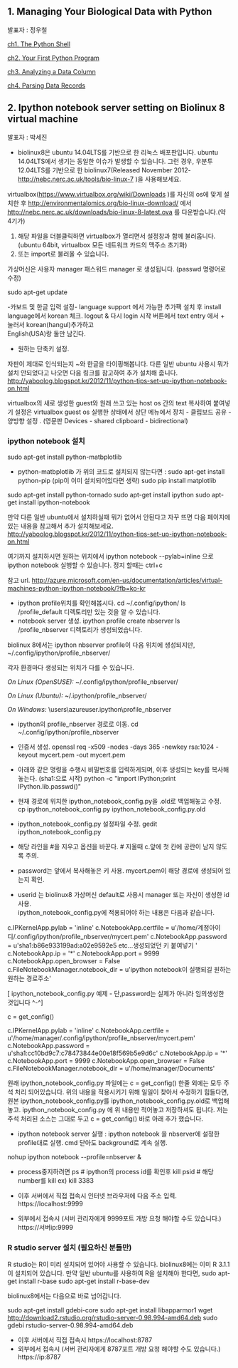 ## 1. Managing Your Biological Data with Python
발표자 : 정우철

[ch1. The Python Shell](http://nbviewer.ipython.org/github/biopy/biopy.github.io/blob/master/notebook/Part2-1stWeek/1ThePythonShell.ipynb)

[ch2. Your First Python Program](http://nbviewer.ipython.org/github/biopy/biopy.github.io/blob/master/notebook/Part2-1stWeek/2YourFirstPythonProgram.ipynb)

[ch3. Analyzing a Data Column](http://nbviewer.ipython.org/github/biopy/biopy.github.io/blob/master/notebook/Part2-1stWeek/3AnalyzingDataColumn.ipynb)

[ch4. Parsing Data Records](http://nbviewer.ipython.org/github/biopy/biopy.github.io/blob/master/notebook/Part2-1stWeek/4ParsingDataRecords.ipynb)

## 2. Ipython notebook server setting on Biolinux 8 virtual machine
발표자 : 박세진 

* biolinux8은 ubuntu 14.04LTS를 기반으로 한 리눅스 배포판입니다. ubuntu 14.04LTS에서 생기는 동일한 이슈가 발생할 수 있습니다. 그런 경우, 우분투 12.04LTS를 기반으로 한 biolinux7(Released November 2012- http://nebc.nerc.ac.uk/tools/bio-linux-7 )을 사용해보세요.


virtualbox(https://www.virtualbox.org/wiki/Downloads )를 자신의 os에 맞게 설치한 후 
http://environmentalomics.org/bio-linux-download/ 에서 
http://nebc.nerc.ac.uk/downloads/bio-linux-8-latest.ova 를 다운받습니다.(약 4기가)
1. 해당 파일을 더블클릭하면 virtualbox가 열리면서 설정창과 함께 불러옵니다. 
(ubuntu 64bit, virtualbox 모든 네트워크 카드의 맥주소 초기화)
2. 또는 import로 불러올 수 있습니다. 

가상머신은 사용자 manager 패스워드 manager 로 생성됩니다. (passwd 명령어로 수정)

sudo apt-get update

-카보드 및 한글 입력 설정-
language support 에서  가능한 추가팩 설치 후 install language에서 korean 체크.
logout & 다시 login
시작 버튼에서 text entry 에서 + 눌러서 
korean(hangul)추가하고  
English(USA)랑 둘만 남긴다. 
- 원하는 단축키 설정. 

자판이 제대로 인식되는지 ~와 한글을 타이핑해봅니다. 
다른 일반 ubuntu 사용시 뭐가 설치 안되었다고 나오면 다음 링크를 참고하여 추가 설치해 줍니다.  
http://yaboolog.blogspot.kr/2012/11/python-tips-set-up-ipython-notebook-on.html

virtualbox의 새로 생성한 guest와 원래 쓰고 있는 host os 간의 text 복사하여 붙여넣기 설정은 
virtualbox guest os 실행한 상태에서 상단 메뉴에서 
장치 - 클립보드 공유 -양방향  설정 .
(영문판 Devices - shared clipboard - bidirectional)


### ipython notebook 설치

sudo apt-get install python-matbplotlib 
*	python-matbplotlib 가 위의 코드로 설치되지 않는다면 :
sudo apt-get install python-pip   (pip이 이미 설치되어있다면 생략)
sudo pip install matplotlib

sudo apt-get install python-tornado
sudo apt-get install ipython
sudo apt-get install ipython-notebook

만약 다른 일반 ubuntu에서 설치하실때 뭐가 없어서 안된다고 자꾸 뜨면 
다음 페이지에 있는 내용을 참고해서 추가 설치해보세요. 
http://yaboolog.blogspot.kr/2012/11/python-tips-set-up-ipython-notebook-on.html

여기까지 설치하시면 원하는 위치에서 
ipython notebook --pylab=inline 
으로 ipython notebook 실행할 수 있습니다. 
정지 할때는 ctrl+c

참고 url.
http://azure.microsoft.com/en-us/documentation/articles/virtual-machines-python-ipython-notebook/?fb=ko-kr  

* ipython profile위치를 확인해봅시다. 
cd ~/.config/ipython/
ls
/profile_default 디렉토리만 있는 것을 알 수 있습니다. 
* notebook server 생성.
ipython profile create nbserver
ls
/profile_nbserver 디렉토리가 생성되었습니다. 

biolinux 8에서는 ipython nbserver profile이 다음 위치에 생성되지만, 
~/.config/ipython/profile_nbserver/

각자 환경마다 생성되는 위치가 다를 수 있습니다.

*On Linux (OpenSUSE):*
~/.config/ipython/profile_nbserver/  

*On Linux (Ubuntu):*
~/.ipython/profile_nbserver/

*On Windows:*
\users\azureuser\.ipython\profile_nbserver


* ipython의 profile_nbserver 경로로 이동. 
cd ~/.config/ipython/profile_nbserver

* 인증서 생성.
openssl req -x509 -nodes -days 365 -newkey rsa:1024 -keyout mycert.pem -out mycert.pem
* 아래와 같은 명령을 수행시 비밀번호를 입력하게되며, 이후 생성되는 key를 복사해놓는다. (sha1:으로 시작)
python -c "import IPython;print IPython.lib.passwd()"

* 현재 경로에 위치한 ipython_notebook_config.py을 .old로 백업해놓고 수정.  
cp ipython_notebook_config.py ipython_notebook_config.py.old

* ipython_notebook_config.py 설정파일 수정. 
gedit ipython_notebook_config.py

* 해당 라인을 #을 지우고 옵션을 바꾼다. # 지울때 c.앞에 첫 칸에 공란이 남지 않도록 주의.
* password는 앞에서 복사해놓은 키 사용. mycert.pem이 해당 경로에 생성되어 있는지 확인.
* userid 는 biolinux8 가상머신 default로 사용시 manager 또는 자신이 생성한 id사용.  
ipython_notebook_config.py에 적용되어야 하는 내용은 다음과 같습니다. 

c.IPKernelApp.pylab = 'inline'
c.NotebookApp.certfile = u'/home/계정아이디/.config/ipython/profile_nbserver/mycert.pem'
c.NotebookApp.password = u'sha1:b86e933199ad:a02e9592e5 etc...생성되었던 키 붙여넣기  ' 
c.NotebookApp.ip = '*'
c.NotebookApp.port = 9999
c.NotebookApp.open_browser = False
c.FileNotebookManager.notebook_dir = u'ipython notebook이 실행되길 원하는 원하는 경로주소' 

[ ipython_notebook_config.py 예제 - 단,password는 실제가 아니라 임의생성한 것입니다 ^-^]

c = get_config()

c.IPKernelApp.pylab = 'inline'
c.NotebookApp.certfile = u'/home/manager/.config/ipython/profile_nbserver/mycert.pem'
c.NotebookApp.password = u'sha1:cc10bd9c7:c78473844e00e18f569b5e9d6c'
c.NotebookApp.ip = '*'
c.NotebookApp.port = 9999
c.NotebookApp.open_browser = False
c.FileNotebookManager.notebook_dir = u'/home/manager/Documents'

원래 ipython_notebook_config.py 파일에는 
c = get_config() 한줄 외에는 모두 주석 처리 되어있습니다. 
위의 내용을 적용시키기 위해 일일이 찾아서 수정하기 힘들다면, 
원본 ipython_notebook_config.py를 ipython_notebook_config.py.old로 백업해놓고.
ipython_notebook_config.py 에 위 내용만 적어놓고 저장하셔도 됩니다.
저는 주석 처리된 소스는 그대로 두고 c = get_config() 바로 아래 추가 했습니다.


* ipython notebook server 실행 : ipython notebook 을 nbserver에 설정한 profile대로 실행. cmd 닫아도 background로 계속 실행. 

nohup ipython notebook --profile=nbserver &


* process중지하려면 
ps # ipython의 process id를 확인후 
kill psid # 해당 number를 kill  ex) kill 3383

* 이후 서버에서 직접 접속시 인터넷 브라우저에 다음 주소 입력. 
https://localhost:9999
* 외부에서 접속시 (서버 관리자에게 9999포트 개방 요청 해야할 수도 있습니다.)
https://서버ip:9999

### R studio server 설치 (필요하신 분들만)
R studio는 R이 미리 설치되어 있어야 사용할 수 있습니다. 
biolinux8에는 이미 R 3.1.1이 설치되어 있습니다. 
만약 일반 ubuntu를 사용하여 R을 설치해야 한다면,
sudo apt-get install r-base
sudo apt-get install r-base-dev

biolinux8에서는 다음으로 바로 넘어갑니다. 

sudo apt-get install gdebi-core
sudo apt-get install libapparmor1
wget http://download2.rstudio.org/rstudio-server-0.98.994-amd64.deb
sudo gdebi rstudio-server-0.98.994-amd64.deb

* 이후 서버에서 직접 접속시 
https://localhost:8787
* 외부에서 접속시 (서버 관리자에게 8787포트 개방 요청 해야할 수도 있습니다.)
https://ip:8787
